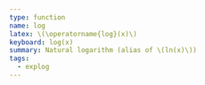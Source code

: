 ```yaml
---
type: function
name: log
latex: \(\operatorname{log}(x)\)
keyboard: log(x)
summary: Natural logarithm (alias of \(ln(x)\))
tags:
  - explog
---
```


